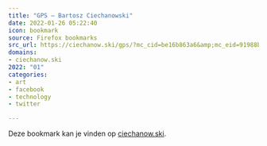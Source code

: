 ```yaml
---
title: "GPS – Bartosz Ciechanowski"
date: 2022-01-26 05:22:40
icon: bookmark
source: Firefox bookmarks
src_url: https://ciechanow.ski/gps/?mc_cid=be16b863a6&amp;mc_eid=91988bade5
domains:
- ciechanow.ski
2022: "01"
categories:
- art
- facebook
- technology
- twitter

---
```

Deze bookmark kan je vinden op [ciechanow.ski](https://ciechanow.ski/gps/?mc_cid=be16b863a6&amp;mc_eid=91988bade5).
